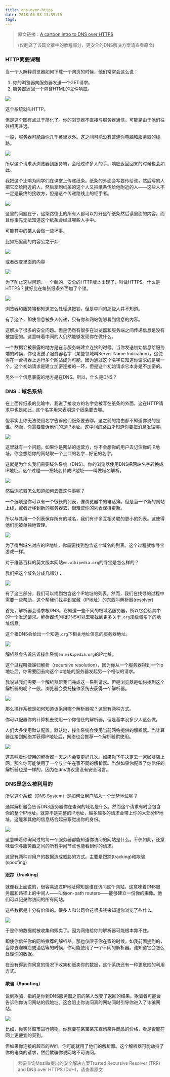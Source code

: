 ```yaml
---
title: dns-over-https
date: 2018-06-08 13:39:15
tags:
---
```

> 原文链接：[A cartoon intro to DNS over HTTPS](https://hacks.mozilla.org/2018/05/a-cartoon-intro-to-dns-over-https/)
>
> (仅翻译了该篇文章中的教程部分，更安全的DNS解决方案请查看原文)

### HTTP简要课程

当一个人解释浏览器如何下载一个网页的时候，他们常常会这么说：

1. 你的浏览器向服务器发送一个GET请求。
2. 服务器返回一个包含HTML的文件响应。

![](https://user-gold-cdn.xitu.io/2018/6/7/163d862599e65fcc?w=768&h=399&f=png&s=69323)

这个系统就叫HTTP。

但是这个图有点过于简化了。你的浏览器不直接与服务器通信。可能是由于他们往往相离甚远。

一般，服务器可能距你几千英里以外。这之间可能没有直连你电脑和服务器的线路。

![](https://user-gold-cdn.xitu.io/2018/6/7/163d86562096683c?w=768&h=433&f=png&s=59489)

所以这个请求从浏览器到服务端，会经过许多人的手。响应返回回来的时候也会如此。

我把这个比喻为同学们在课堂上传递纸条。纸条的外面会写要传给谁，然后写的人把它交给附近的人，然后拿到纸条的这个人又把纸条传给他附近的人——这些人不一定是最终的接收方，但是这个传递路线上的经手者。

![](https://user-gold-cdn.xitu.io/2018/6/7/163d8aff5bdd0695?w=768&h=305&f=png&s=92788)

这里的问题在于，这条路径上的所有人都可以打开这个纸条然后读里面的内容。而且你事先无法知道这个纸条会经过哪些人手中。

可能其中的某人会做一些坏事...

比如把里面的内容公之于众

![](https://user-gold-cdn.xitu.io/2018/6/7/163d8b2d632043d4?w=768&h=393&f=png&s=96143)

或者改变里面的内容

![](https://user-gold-cdn.xitu.io/2018/6/7/163d8bade57b5830?w=768&h=328&f=png&s=96524)

为了防止这些问题，一个新的、安全的HTTP版本出现了，叫做HTTPS。什么是HTTPS？就好比在每张纸条外面加了个锁。

![](https://user-gold-cdn.xitu.io/2018/6/7/163d8bd631b09b07?w=768&h=246&f=png&s=45732)

浏览器和服务端都知道怎么处理这把锁，但是中间的那些人并不知道。

有了这个，即使信息被多人传递，只有你和网站能够看到信息的内容。

这解决了很多的安全问题。但是仍然有很多在浏览器和服务端之间传递信息是没有被加密的。这意味着中间的人仍然能够发现你在做什么。

一个数据会被暴露的地方是在与服务端建立连接的时候。当你发送初始信息给服务端的时候，你也发送了服务器名字（某些领域叫Server Name Indication）。这使得在一台机器上运行多个网站成为可能，因为通过这个名字它知道你请求的是哪一个。这个初始请求是建立加密连接的一环，但是这个初始请求它本身是不加密的。

另外一个信息暴露的地方是在DNS。所以，什么是DNS？

### DNS：域名系统

在上面传纸条的比喻中，我说了接收方的名字会被写在纸条的外面，这在HTTP请求中也是如此...这个名字用来表明这个纸条要去哪。

但事实上你无法使用名字告诉他们纸条要去哪。这之前的路由都不知道你说的是谁。然而，你需要告诉他们的是IP地址。这中间的路由才知道你要把消息发往哪。

![](https://user-gold-cdn.xitu.io/2018/6/7/163d8cbea5305d99?w=768&h=454&f=png&s=66964)

这里就有一个问题。如果你是网站的运营方，你不会想你的用户去记住你的IP地址。你会想给你的网站取一个上口的名字...好记的名字。

这就是为什么我们需要域名系统（DNS）。你的浏览器使用DNS把网站名字转换成IP地址。这个过程——把域名转成IP地址——叫做域名解析。

![](https://user-gold-cdn.xitu.io/2018/6/7/163d8ced6b19e153?w=768&h=57&f=png&s=22573)

然后浏览器怎么知道如何去做这件事呢？

一个选项是你可以有一个很长的列表，像浏览器中的电话簿。但是当一个新的网站上线，或者迁移到新的服务器去，很难使你的列表保持更新。

所以与其用一个列表保存所有的域名，我们有许多互相关联的更小的列表。这使得他们能被单独地管理。

![](https://user-gold-cdn.xitu.io/2018/6/7/163d8d30888df64a?w=768&h=341&f=png&s=98410)

为了得到域名对应的IP地址，你需要找到包含这个域名的列表。这个过程就像寻宝游戏一样。

对于维基百科的英文版本网站`en.wikipedia.org`的寻宝是怎么样的？

我们把这个域名分成几部分：

![](https://user-gold-cdn.xitu.io/2018/6/7/163d9e29d0b8b2d1?w=768&h=195&f=png&s=36487)

有了这三部分，我们可以找到包含这个IP地址的列表。然而，我们在找寻的过程中需要一些帮助。这个帮我们找寻到宝藏（IP地址）的东西叫解析器(resolver)

首先，解析器会请求根DNS。它知道一些不同的根域名服务器，所以它会给其中的一个发送请求。解析器询问根DNS可以去哪找到更多关于`.org`顶级域名下的地址信息。

这个根DNS会给出一个知道`.org`下相关地址信息的服务器地址。

![](https://user-gold-cdn.xitu.io/2018/6/7/163d9f6dc11d9fa1?w=500&h=438&f=png&s=69388)

解析器会告诉告诉操作系统`en.wikipedia.org`的IP地址。

这个过程叫做递归解析（recursive resolution），因为你从一个服务器得到一个ip地址后，你需要回去向这个ip地址的服务器发起另一个相似的请求。

我说过我们需要一个解析器帮我们完成这一系列请求。但是浏览器是如何找到这个解析器的呢？一般，浏览器会委托操作系统去获得一个解析器。

![](https://user-gold-cdn.xitu.io/2018/6/8/163ddc28ca44ac1c?w=768&h=399&f=png&s=70255)

那么操作系统是如何知道该采用哪个解析器呢？这里有两种方式。

你可以配置你的计算机去使用一个你信任的解析器。但是基本没多少人这么做。

人们大多使用默认配置。默认地，操作系统会使用当前网络提供的解析器。当计算器连接到网络并获得IP地址后，网络也会推荐一个解析器供使用。

![](https://user-gold-cdn.xitu.io/2018/6/8/163ddc5acc2a1743?w=768&h=399&f=png&s=108053)

这意味着你使用的解析器一天之内会变更好几次。如果你下午决定去一家咖啡店上网，那么你可能使用了一个与上午在家不同的解析器。当然如果你配置了你信任的解析器也是一样的，因为在dns协议里没有安全可言。

### DNS是怎么被利用的

所以这个系统（DNS System）是如何让用户陷入一个弱势地位呢？

通常解析器会告诉DNS服务器你在查询的域名是什么。然而这个请求有时会包含你的整个IP地址。就算不是完整的IP地址，越多越多的请求会带上你的大部分IP地址，这能和其他的信息结合起来察觉出你的身份。

![](https://user-gold-cdn.xitu.io/2018/6/8/163ddcd79cc26173?w=768&h=410&f=png&s=70945)

这意味着你询问过的每一个服务器都能知道你访问的网站是什么。不仅如此，还意味着你与服务器之间的所有中间节点也能看到你的请求。

这里有两种对用户的数据造成威胁的方式。主要是跟踪(tracking)和欺骗(spoofing)

#### 跟踪（tracking）

就像我上面说的，很容易通过IP地址得知是谁在访问这个网站。这意味着DNS服务器和路径上的中间人——叫做on-path routers——能够建立一份你的画像。他们可以记录你访问的所有网站。

这些数据是十分有价值的。很多人和公司会花很多钱来知道你浏览了些什么。

![](https://user-gold-cdn.xitu.io/2018/6/8/163ddd48b4610dfa?w=768&h=452&f=png&s=59501)

于是你的数据就被收集和贩卖了。因为网络给你的解析器可能根本靠不住。

即使你信任你的网络推荐的解析器。那也仅限于你在家的时候。如我前面提到的，当你去咖啡店或酒店等的时候，你可能使用了一个不同的解析器。谁知道它会怎么处理你的数据。

在没有得到你同意的情况下收集和贩卖你的数据，这个系统还有一种更危险的利用方式。

#### 欺骗（Spoofing）

说到欺骗，指的是你到DNS服务器之前的某人改变了返回的结果。欺骗者可能会告诉你你访问网站的假地址。这会阻止你访问真的网站同时引导你进入了诈骗网站。

![](https://user-gold-cdn.xitu.io/2018/6/8/163dde2348856d67?w=768&h=452&f=png&s=73938)

比如，你实体超市进行购物。你想要在某宝某东查询某件商品的价格，看是否能在网上更便宜的买到。

但如果你连接的超市的Wifi，你可能就用了他们的解析器。这个解析器可能劫持了你的电商的请求，然后欺骗你说网站不可访问。

> 若要查询Mozilla提出的安全解决方案Trusted Recursive Resolver (TRR) and DNS over HTTPS (DoH)，请查看原文

